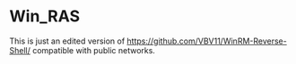 # Win_RAS
This is just an edited version of https://github.com/VBV11/WinRM-Reverse-Shell/ compatible with public networks. 
